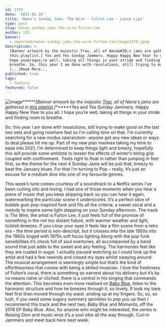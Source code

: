 ```yaml
---
id: 1379
date: '2021-01-10'
title: 'Nana’s Sunday Jams: The Wire - Fulton Lee - Loose Lips'
type: post
slug: nanas-sunday-jams-the-wire-fulton-lee
author: 125
banner:
  - imported/nanas-sunday-jams-the-wire-fulton-lee/image1379.jpeg
description: >-
  [Banner artwork by the majestic Trav, all of Nana&#39;s jams are gathered in
  this playlist.] Yes and Yes Sunday Jammers. Happy Happy New Year to you all. I
  hope you&rsquo;re well, taking all things in your stride and finding room to
  breathe. So, this year I am done with resolutions, still trying to make good
  [...]Read More...
published: true
tags:
  - feature
featured: false
---
```

![image](../imported/nanas-sunday-jams-the-wire-fulton-lee/image1379.jpeg)******_\[Banner artwork by the majestic [Trav](https://www.backdownwarchild.co.uk/), all of Nana's jams are gathered in [this playlist](https://open.spotify.com/playlist/12UoQ8ov5i6P8BIfm2lOjS?si=jarAn1CXSEuYB9vAxJidOg).\]_******Yes and Yes Sunday Jammers. Happy Happy New Year to you all. I hope you’re well, taking all things in your stride and finding room to breathe.  
  
So, this year I am done with resolutions, still trying to make good on the last two sets and going nowhere fast so I’m calling time on that. I’m currently searching for a new modus operandum- anyone got any new ideas or ways to deal please hit me up. Part of my new plan involves taking my time to ease into 2021; I’m determined to keep things light and breezy, hopefully this will provide some antidote to lessen the effects of winter’s biting grip coupled with confinement.  Feels right to float in rather than jumping in feet first, so the theme for the next 4 Sunday Jams will be just that; breezy to beat the January blues. For that I’m turning to Pop – really, it’s just an excuse for a medium dive into one of my favourite genres.  
  
This week’s tune comes courtesy of a soundtrack to a Netflix series I’ve been curling into and loving. I had one of those moments when you hear a piece of music that you keep skipping back so you can hear it again, watermarking the particular scene it underscores. It’s a perfect slice of bubble gum pop-inspired funk and fits all the criteria; a sweet vocal and a melody to inspire some light stepping on your Sunday afternoon. The track is _The Wire_, the artist is Fulton Lee, it just feels full of the promise of something in the not too distant future, with warmer weather and light, ticklish breezes. If you close your eyes it feels like a film scene from a retro era – the time period is non-descript, but it crosses into the late 1950s into the 1960s tinged with 1970s soft focus lighting.Along with the pop funk sensibilities it’s chock full of soul overtones, all accompanied by a band sound that just adds to the sweet and airy feeling. The harmonies feel like they are coated in sugar. I actually paused watching so I could look up the artist and had a few rewinds and closed my eyes whilst swaying around. The musical arrangement is seemingly simple but that’s the kind of effortlessness that comes with being a skilled musician. I love the freshness of Fulton’s vocal, there is something so earnest about his delivery but it’s by no means naïve or cliched, there is a control in his singing that commands the attention. This becomes even more realised on [Baby Blue](https://www.youtube.com/watch?v=IzjCieTOW-8), listen to the harmonic structure and how he breezes through it, so lovely. It took my bare feet first then moved through my waist ,ending up at my fingers. So, so, so lush, if you need some sugary summery sprinkles to pep you up then I recommend this track and the next two; _Baby Blue_ and _Moments_, off the 2018 EP Baby Blue. Also, for anyone who might be interested, the series is _Raising Dion_ and music wise it’s a soul vibe all the way through. Curl in Jammers and meet back here next week.